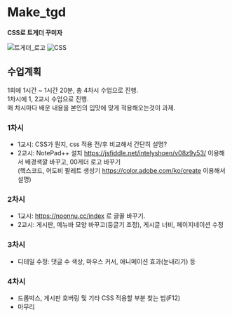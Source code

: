 # Make_tgd
**CSS로 트게더 꾸미자**

![트게더_로고](https://static-cdn.jtvnw.net/jtv_user_pictures/c7f45a92-891c-42ff-9025-f918ee0a11ec-profile_image-300x300.png)
![CSS](https://heropy.blog/css/images/vendor_icons/css3.png)

## 수업계획

1회에 1시간 ~ 1시간 20분, 총 4차시 수업으로 진행.  
1차시에 1, 2교시 수업으로 진행.  
매 차시마다 배운 내용을 본인의 입맛에 맞게 적용해오는것이 과제.

### 1차시
- 1교시: CSS가 뭔지, css 적용 전/후 비교해서 간단히 설명?  
- 2교시: NotePad++ 설치
https://jsfiddle.net/intelyshoen/v08z9y53/ 이용해서 배경색깔 바꾸고, 00게더 로고 바꾸기  
(헥스코드, 어도비 팔레트 생성기 https://color.adobe.com/ko/create 이용해서 설명)


### 2차시
- 1교시: https://noonnu.cc/index 로 글꼴 바꾸기.
- 2교시: 게시판, 메뉴바 모양 바꾸고(둥글기 조정), 게시글 너비, 페이지네이션 수정

### 3차시
- 디테일 수정: 댓글 수 색상, 마우스 커서, 애니메이션 효과(눈내리기) 등

### 4차시
- 드롭박스, 게시판 호버링 및 기타 CSS 적용할 부분 찾는 법(F12)
- 마무리

